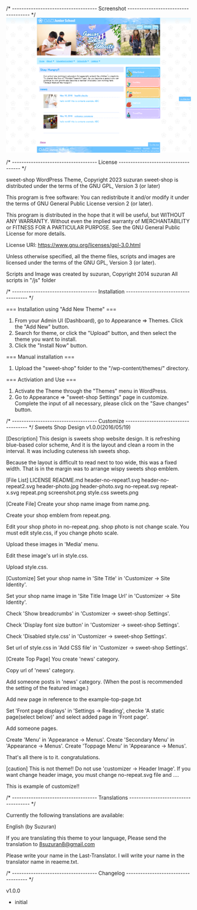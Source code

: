 /* ------------------------------------
Screenshot
------------------------------------ */
<img alt="画面のスクリーンショット" src="https://github.com/8suzuran8/wordpress-theme-junior-school/blob/5d08466342c72268e090e7b9de76febab7dc737a/screenshot.png">

/* ------------------------------------
License
------------------------------------ */

sweet-shop WordPress Theme, Copyright 2023 suzuran
sweet-shop is distributed under the terms of the GNU GPL, Version 3 (or later)

This program is free software:
You can redistribute it and/or modify it under the terms of GNU General Public License version 2 (or later).

This program is distributed in the hope that it will be useful, but WITHOUT ANY WARRANTY.
Without even the implied warranty of MERCHANTABILITY or FITNESS FOR A PARTICULAR PURPOSE.
See the GNU General Public License for more details.

License URI: https://www.gnu.org/licenses/gpl-3.0.html

Unless otherwise specified, all the theme files, scripts and images are licensed under the terms of the GNU GPL, Version 3 (or later).

Scripts and Image was created by suzuran, Copyright 2014 suzuran
All scripts in "/js" folder

/* ------------------------------------
Installation
------------------------------------ */

=== Installation using "Add New Theme" ===
1. From your Admin UI (Dashboard), go to Appearance => Themes. Click the "Add New" button.
2. Search for theme, or click the "Upload" button, and then select the theme you want to install.
3. Click the "Install Now" button.

=== Manual installation ===
1. Upload the "sweet-shop" folder to the "/wp-content/themes/" directory.

=== Activiation and Use ===
1. Activate the Theme through the "Themes" menu in WordPress.
2. Go to Appearance => "sweet-shop Settings" page in customize. Complete the input of all necessary, please click on the "Save changes" button.

/* ------------------------------------
Customize
------------------------------------ */
Sweets Shop Design v1.0.0(2016/05/19)

[Description]
This design is sweets shop website design.
It is refreshing blue-based color scheme,
And it is the layout and clean a room in the interval.
It was including cuteness ish sweets shop.

Because the layout is difficult to read next to too wide, this was a fixed width.
That is in the margin was to arrange wispy sweets shop emblem.

[File List]
LICENSE
README.md
header-no-repeat1.svg
header-no-repeat2.svg
header-photo.jpg
header-photo.svg
no-repeat.svg
repeat-x.svg
repeat.png
screenshot.png
style.css
sweets.png

[Create File]
Create your shop name image from name.png.

Create your shop emblem from repeat.png.

Edit your shop photo in no-repeat.png.
shop photo is not change scale.
You must edit style.css, if you change photo scale.

Upload these images in 'Media' menu.

Edit these image's url in style.css.

Upload style.css.

[Customize]
Set your shop name in 'Site Title' in 'Customizer -> Site Identity'.

Set your shop name image in 'Site Title Image Url' in 'Customizer -> Site Identity'.

Check 'Show breadcrumbs' in 'Customizer -> sweet-shop Settings'.

Check 'Display font size button' in 'Customizer -> sweet-shop Settings'.

Check 'Disabled style.css' in 'Customizer -> sweet-shop Settings'.

Set url of style.css in 'Add CSS file' in 'Customizer -> sweet-shop Settings'.

[Create Top Page]
You create 'news' category.

Copy url of 'news' category.

Add someone posts in 'news' category.
(When the post is recommended the setting of the featured image.)

Add new page in reference to the example-top-page.txt

Set 'Front page displays' in 'Settings -> Reading',
checke 'A static page(select below)' and select added page in 'Front page'.

Add someone pages.

Create 'Menu' in 'Appearance -> Menus'.
Create 'Secondary Menu' in 'Appearance -> Menus'.
Create 'Toppage Menu' in 'Appearance -> Menus'.

That's all there is to it. congratulations.

[caution]
This is not theme!!
Do not use 'customizer -> Header Image'.
If you want change header image, you must change no-repeat.svg file and ....

This is example of customize!!

/* ------------------------------------
Translations
------------------------------------ */

Currently the following translations are available:

English (by Suzuran)

If you are translating this theme to your language,
Please send the translation to 8suzuran8@gmail.com

Please write your name in the Last-Translator.
I will write your name in the translator name in reaeme.txt.

/* ------------------------------------
Changelog
------------------------------------ */

v1.0.0
* initial
